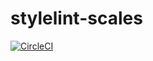 # stylelint-scales

[![CircleCI](https://circleci.com/gh/signal-noise/stylelint-scales/tree/master.svg?style=svg&circle-token=6cd2f74acee7f6ef0df7e16880baaf000b604077)](https://circleci.com/gh/signal-noise/stylelint-scales/tree/master)